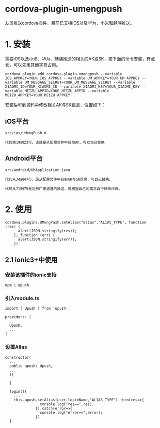 # cordova-plugin-umengpush
友盟推送cordova插件，目前已支持iOS以及华为、小米和魅族推送。

# 1. 安装
需要iOS以及小米、华为、魅族推送的相关的AK或SK，按下面的命令安装，有点长，可以先用其他字符占用。

```
cordova plugin add cordova-plugin-umengpush --variable IOS_APPKEY=YOUR_IOS_APPKEY --variable UM_APPKEY=YOUR_UM_APPKEY --variable UM_MESSAGE_SECRET=YOUR_UM_MESSAGE_SECRET --variable XIAOMI_ID=YOUR_XIAOMI_ID --variable XIAOMI_KEY=YOUR_XIAOMI_KEY --variable MEIZU_APPID=YOUR_MEIZU_APPID --variable MEIZU_APPKEY=YOUR_MEIZU_APPKEY
```

安装后可到源码中修改相关AK与SK信息，位置如下：
## iOS平台
```
src/ios/UMengPush.m

代码第19到23行，该处是从配置文件中获取AK，可以自己替换
```

## Android平台
```
src/android/UMApplication.java

代码从34到47行，是从配置文件中获取AK与SK信息，可自己替换。

代码从71到79是注册厂家通道的推送，可根据自己的需求自行修改代码。
```



# 2. 使用
```
cordova.plugins.UMengPush.setAlias("alias","ALIAS_TYPE", function (res) {
      alert(JSON.stringify(res));
    }, function (err) {
      alert(JSON.stringify(err));
    })
```

## 2.1 ionic3+中使用

### 安装该插件的ionic支持

```
npm i upush
```

### 引入module.ts

```
import { Upush } from 'upush';

providers: [
  ...
  Upush,
  ...
]

```

### 设置Alias

```
constructor(
  ...
  public upush: Upush,
  ...
  ){

  }

  login(){
    ...
    this.upush.setAlias(user.loginName,"ALIAS_TYPE").then(res=>{
                console.log("res==",res);
              }).catch(error=>{
                console.log("error==",error);
              })
  }

```


